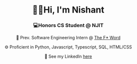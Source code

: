 <div align = "center">
  <h1>&#128075;&#127998;Hi, I'm Nishant</h1>
  <h3>&#128187;Honors CS Student @ NJIT</h3>

👚 Prev. Software Engineering Intern @ [The F* Word](https://thefword.ai/)

⚙️ Proficient in Python, Javascript, Typescript, SQL, HTML/CSS
<!--👦🏾 Here's my portfolio website - [nishantnair]() -->
📲 See my LinkedIn [here](https://www.linkedin.com/in/nairnishant/)

</div>
